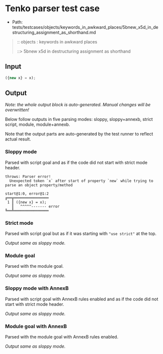 # Tenko parser test case

- Path: tests/testcases/objects/keywords_in_awkward_places/5bnew_x5d_in_destructuring_assignment_as_shorthand.md

> :: objects : keywords in awkward places
>
> ::> 5bnew x5d in destructuring assignment as shorthand

## Input

`````js
({new x} = x);
`````

## Output

_Note: the whole output block is auto-generated. Manual changes will be overwritten!_

Below follow outputs in five parsing modes: sloppy, sloppy+annexb, strict script, module, module+annexb.

Note that the output parts are auto-generated by the test runner to reflect actual result.

### Sloppy mode

Parsed with script goal and as if the code did not start with strict mode header.

`````
throws: Parser error!
  Unexpected token `x` after start of property `new` while trying to parse an object property/method

start@1:0, error@1:2
╔══╦════════════════
 1 ║ ({new x} = x);
   ║   ^^^^^------- error
╚══╩════════════════

`````

### Strict mode

Parsed with script goal but as if it was starting with `"use strict"` at the top.

_Output same as sloppy mode._

### Module goal

Parsed with the module goal.

_Output same as sloppy mode._

### Sloppy mode with AnnexB

Parsed with script goal with AnnexB rules enabled and as if the code did not start with strict mode header.

_Output same as sloppy mode._

### Module goal with AnnexB

Parsed with the module goal with AnnexB rules enabled.

_Output same as sloppy mode._
